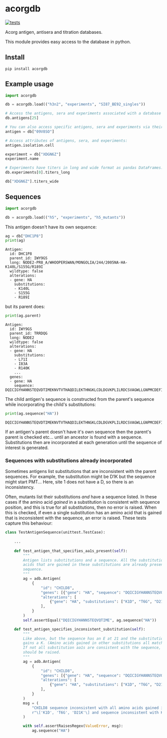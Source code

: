 # acorgdb

[![tests](https://github.com/acorg/acorgdb/actions/workflows/run-tests.yml/badge.svg)](https://github.com/acorg/acorgdb/actions/workflows/run-tests.yml)

Acorg antigen, antisera and titration databases.

This module provides easy access to the database in python.

## Install

`pip install acorgdb`

## Example usage

```python
import acorgdb

db = acorgdb.load(("h3n2", "experiments", "SI87_BE92_singles"))

# Access the antigens, sera and experiments associated with a database directory
db.antigens[25]

# You can also access specific antigens, sera and experiments via their ID:
antigen = db["09V8SO"]

# Access attributes of antigens, sera, and experiments:
antigen.isolation.cell

experiment = db["XDGN6Z"]
experiment.name

# Experiments have titers in long and wide format as pandas DataFrames:
db.experiments[0].titers_long

db["XDGN6Z"].titers_wide
```


## Sequences

```python
import acorgdb

db = acorgdb.load(("h5", "experiments", "h5_mutants"))
```

This antigen doesn't have its own sequence:

```python
ag = db["DHC1P8"]
print(ag)
```
```
Antigen:
  id: DHC1P8
  parent_id: IWY9GS
  long: NODE2-PR8_A/WHOOPERSWAN/MONGOLIA/244/2005NA-HA-K140L/S155G/R189I
  wildtype: false
  alterations:
  - gene: HA
    substitutions:
    - K140L
    - S155G
    - R189I
```
but its parent does:
```python
print(ag.parent)
```
```
Antigen:
  id: IWY9GS
  parent_id: TRRDQG
  long: NODE2
  wildtype: false
  alterations:
  - gene: HA
    substitutions:
    - L71I
    - I83A
    - R140K
    ...
  genes:
  - gene: HA
    sequence: DQICIGYHANNSTEQVDTIMEKNVTVTHAQDILEKTHNGKLCDLDGVKPLILRDCSVAGWLLGNPMCDEFINVPEWSYIVEKANPANDL...

```
The child antigen's sequence is constructed from the parent's sequence while
incorporating the child's substitutions:

```python
print(ag.sequence("HA"))
```
```
DQICIGYHANNSTEQVDTIMEKNVTVTHAQDILEKTHNGKLCDLDGVKPLILRDCSVAGWLLGNPMCDEFINVPEWSYIVEKANPANDL...
```

If an antigen's parent doesn't have it's own sequence then the parent's parent is
checked etc... until an ancestor is found with a sequence. Substitutions then are
incorporated at each generation until the sequence of interest is generated.

### Sequences with substitutions already incorporated

Sometimes antigens list substitutions that are inconsistent with the parent sequences. 
For example, the substitution might be D1K but the sequence might start PMT... Here, site
1 does not have a D, so there is an inconsistency.

Often, mutants list their substitutions _and_ have a sequence listed. In these cases if
the amino acid _gained_ in a substitution is consistent with sequence position, and this 
is true for all substitutions, then no error is raised. When this is checked, if even a 
single substitution has an amino acid that is gained that is inconsistent with the
sequence, an error is raised. These tests capture this behaviour:

```python
class TestAntigenSequence(unittest.TestCase):
    
    ...
    
    def test_antigen_that_specifies_aa1s_present(self):
        """
        Antigen lists substitutions and a sequence. All the substitutions and the amino
        acids that are gained in these substitutions are already present in it's
        sequence.
        """
        ag = adb.Antigen(
            {
                "id": "CHILD8",
                "genes": [{"gene": "HA", "sequence": "DQICIGYHANNSTEQVQTIME"}],
                "alterations": [
                    {"gene": "HA", "substitutions": ["K1D", "T6G", "D21E"]}
                ],
            }
        )
        self.assertEqual("DQICIGYHANNSTEQVQTIME", ag.sequence("HA"))

    def test_antigen_specifies_inconsistent_substitution(self):
        """
        Like above, but the sequence has an E at 21 and the substitution at site 21 
        gains a K. (Amino acids gained in other substitutions all match the sequence).
        If not all substitution aa1s are consistent with the sequence, a ValueError
        should be raised.
        """
        ag = adb.Antigen(
            {
                "id": "CHILD8",
                "genes": [{"gene": "HA", "sequence": "DQICIGYHANNSTEQVQTIME"}],
                "alterations": [
                    {"gene": "HA", "substitutions": ["K1D", "T6G", "D21K"]}
                ],
            }
        )
        msg = (
            "CHILD8 sequence inconsistent with all amino acids gained in "
            r"\['K1D', 'T6G', 'D21K'\] and sequence inconsistent with K1D"
        )

        with self.assertRaisesRegex(ValueError, msg):
            ag.sequence("HA")
```